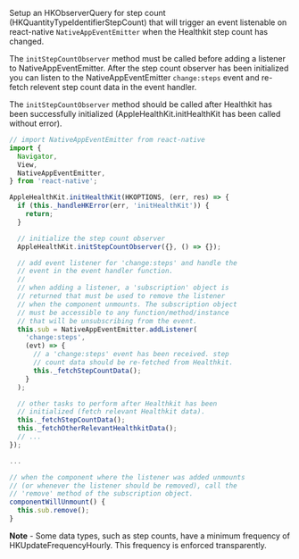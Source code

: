 Setup an HKObserverQuery for step count (HKQuantityTypeIdentifierStepCount) that will
trigger an event listenable on react-native `NativeAppEventEmitter` when the
Healthkit step count has changed.

The `initStepCountObserver` method must be called before adding a listener to
NativeAppEventEmitter. After the step count observer has been initialized you can
listen to the NativeAppEventEmitter `change:steps` event and re-fetch relevent
step count data in the event handler.

The `initStepCountObserver` method should be called after Healthkit has been
successfully initialized (AppleHealthKit.initHealthKit has been called without
error).

```javascript
// import NativeAppEventEmitter from react-native
import {
  Navigator,
  View,
  NativeAppEventEmitter,
} from 'react-native';
```

```javascript
AppleHealthKit.initHealthKit(HKOPTIONS, (err, res) => {
  if (this._handleHKError(err, 'initHealthKit')) {
    return;
  }

  // initialize the step count observer
  AppleHealthKit.initStepCountObserver({}, () => {});

  // add event listener for 'change:steps' and handle the
  // event in the event handler function.
  //
  // when adding a listener, a 'subscription' object is
  // returned that must be used to remove the listener
  // when the component unmounts. The subscription object
  // must be accessible to any function/method/instance
  // that will be unsubscribing from the event.
  this.sub = NativeAppEventEmitter.addListener(
    'change:steps',
    (evt) => {
      // a 'change:steps' event has been received. step
      // count data should be re-fetched from Healthkit.
      this._fetchStepCountData();
    }
  );

  // other tasks to perform after Healthkit has been
  // initialized (fetch relevant Healthkit data).
  this._fetchStepCountData();
  this._fetchOtherRelevantHealthkitData();
  // ...
});

...

// when the component where the listener was added unmounts
// (or whenever the listener should be removed), call the
// 'remove' method of the subscription object.
componentWillUnmount() {
  this.sub.remove();
}
```

**Note** - Some data types, such as step counts, have a minimum frequency
 of HKUpdateFrequencyHourly. This frequency is enforced transparently.

